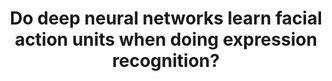 ---
layout: post
title:  "Do deep neural networks learn facial action units when doing expression recognition?"
categories: research
authors: "<strong>Pooya Khorrami</strong>, Thomas Paine, Thomas Huang"
venue: "ICCV Workshop on Computer Vision for Affective Computing (CV4AC)"
paper: "https://arxiv.org/pdf/1510.02969"
---